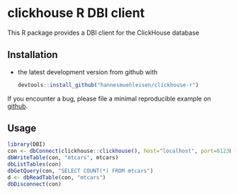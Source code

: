 # clickhouse R DBI client

This R package provides a DBI client for the ClickHouse database

## Installation

* the latest development version from github with

    ```R
    devtools::install_github("hannesmuehleisen/clickhouse-r")
    ```

If you encounter a bug, please file a minimal reproducible example on [github](https://hannesmuehleisen/clickhouse-r/issues).

## Usage

```R
library(DBI)
con <- dbConnect(clickhouse::clickhouse(), host="localhost", port=8123L, user="default", password="")
dbWriteTable(con, "mtcars", mtcars)
dbListTables(con)
dbGetQuery(con, "SELECT COUNT(*) FROM mtcars")
d <- dbReadTable(con, "mtcars")
dbDisconnect(con)
```
